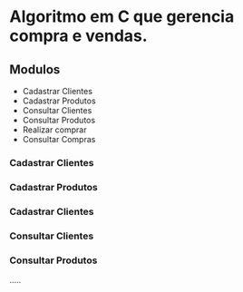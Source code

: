 # Algoritmo em C que gerencia compra e vendas.
## Modulos 
- Cadastrar Clientes
- Cadastrar Produtos
- Consultar Clientes
- Consultar Produtos
- Realizar comprar
- Consultar Compras
### Cadastrar Clientes

### Cadastrar Produtos

### Cadastrar Clientes

### Consultar Clientes

### Consultar Produtos

.....
